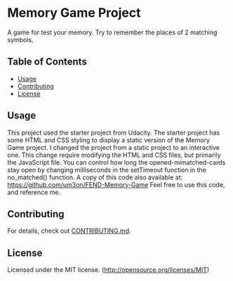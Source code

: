 # Memory Game Project
A game for test your memory. Try to remember the places of 2 matching symbols.

## Table of Contents

* [Usage](#usage)
* [Contributing](#contributing)
* [License](#license)

## Usage

This project used the starter project from Udacity. The starter project has some HTML and CSS styling to display a static version of the Memory Game project. I changed the project from a static project to an interactive one. This change require modifying the HTML and CSS files, but primarily the JavaScript file. 
You can control how long the opened-mimatched-cards stay open by changing milliseconds in the setTimeout function in the no_matched() function. 
A copy of this code also available at: https://github.com/um3on/FEND-Memory-Game
Feel free to use this code, and reference me.


## Contributing

For details, check out [CONTRIBUTING.md](CONTRIBUTING.md).


## License
Licensed under the MIT license. (http://opensource.org/licenses/MIT)
